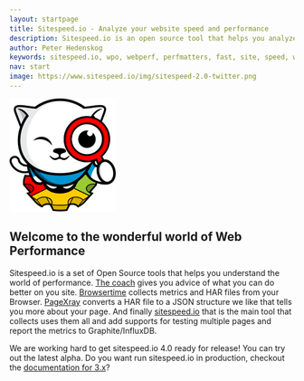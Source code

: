 ```yaml
---
layout: startpage
title: Sitespeed.io - Analyze your website speed and performance
description: Sitespeed.io is an open source tool that helps you analyze and optimize your website speed and performance, based on performance best practices. Run it locally or use it in your continuous integration. Download or fork it on Github!
author: Peter Hedenskog
keywords: sitespeed.io, wpo, webperf, perfmatters, fast, site, speed, web performance optimization, analyze, best practices, continous integration
nav: start
image: https://www.sitespeed.io/img/sitespeed-2.0-twitter.png
---
```

<img src="img/sitespeed.io-logo-large2.png" class="pull-left img-big" alt="Sitespeed.io logo" width="188" height="200" onLoad="window.performance.mark('logoTime');">

## Welcome to the wonderful world of Web Performance

Sitespeed.io is a set of Open Source tools that helps you understand the world of performance. [The coach](/coach/) gives you advice of what you can do better on you site. [Browsertime](/browsertime/) collects metrics and HAR files from your Browser. [PageXray](/pagexray/) converts a HAR file to a JSON structure we like that tells you more about your page. And finally [sitespeed.io](/sitespeed.io/) that is the main tool that collects uses them all  and add supports for testing multiple pages and report the metrics to Graphite/InfluxDB.

We are working hard to get sitespeed.io 4.0 ready for release! You can try out the latest alpha. Do you want run sitespeed.io in production, checkout the [documentation for 3.x](/3.x/)?
